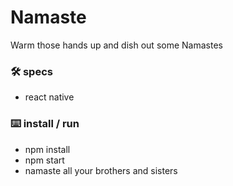 # Namaste

Warm those hands up and dish out some Namastes

### 🛠 specs
* react native

### ⌨️ install / run
* npm install
* npm start
* namaste all your brothers and sisters
